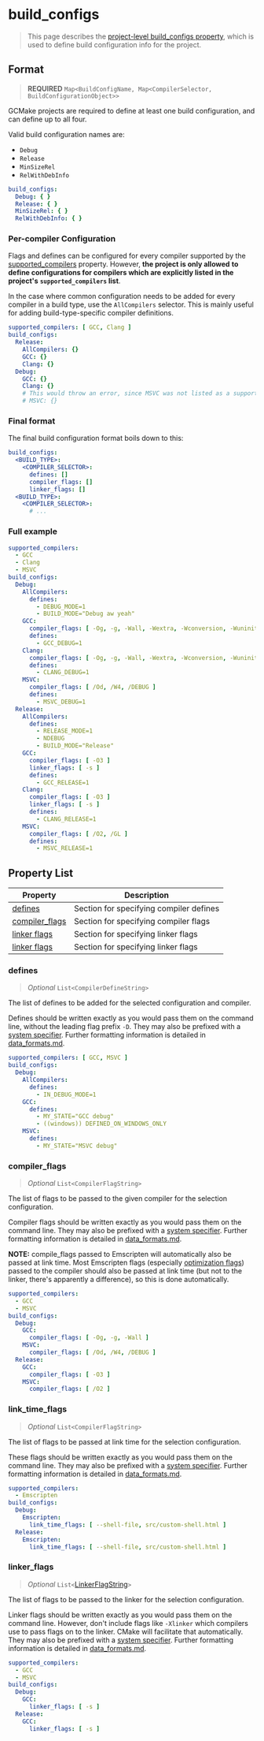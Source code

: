 # build_configs

> This page describes the [project-level build_configs property](properties_list.md#build_configs), which is
> used to define build configuration info for the project.

## Format

> **REQUIRED** `Map<BuildConfigName, Map<CompilerSelector, BuildConfigurationObject>>`

GCMake projects are required to define at least one build configuration, and can define up to all four.

Valid build configuration names are:

- `Debug`
- `Release`
- `MinSizeRel`
- `RelWithDebInfo`

``` yaml
build_configs:
  Debug: { }
  Release: { }
  MinSizeRel: { }
  RelWithDebInfo: { }
```

### Per-compiler Configuration

Flags and defines can be configured for every compiler supported by the
[supported_compilers](properties_list.md#supported_compilers) property. However, **the project is only allowed**
**to define configurations for compilers which are explicitly listed in the project's**
**`supported_compilers` list**.

In the case where common configuration needs to be added for every compiler in a build type, use the
`AllCompilers` selector. This is mainly useful for adding build-type-specific compiler definitions.

``` yaml
supported_compilers: [ GCC, Clang ]
build_configs:
  Release:
    AllCompilers: {}
    GCC: {}
    Clang: {}
  Debug:
    GCC: {}
    Clang: {}
    # This would throw an error, since MSVC was not listed as a supported compiler.
    # MSVC: {}
```

### Final format

The final build configuration format boils down to this:

``` yaml
build_configs:
  <BUILD_TYPE>:
    <COMPILER_SELECTOR>:
      defines: []
      compiler_flags: []
      linker_flags: []
  <BUILD_TYPE>:
    <COMPILER_SELECTOR>:
      # ...
```

### Full example

``` yaml
supported_compilers:
  - GCC
  - Clang
  - MSVC
build_configs:
  Debug:
    AllCompilers:
      defines:
        - DEBUG_MODE=1
        - BUILD_MODE="Debug aw yeah"
    GCC:
      compiler_flags: [ -Og, -g, -Wall, -Wextra, -Wconversion, -Wuninitialized, -pedantic, -pedantic-errors]
      defines:
        - GCC_DEBUG=1
    Clang:
      compiler_flags: [ -Og, -g, -Wall, -Wextra, -Wconversion, -Wuninitialized, -pedantic, -pedantic-errors]
      defines:
        - CLANG_DEBUG=1
    MSVC:
      compiler_flags: [ /Od, /W4, /DEBUG ]
      defines:
        - MSVC_DEBUG=1
  Release:
    AllCompilers:
      defines:
        - RELEASE_MODE=1
        - NDEBUG
        - BUILD_MODE="Release"
    GCC:
      compiler_flags: [ -O3 ]
      linker_flags: [ -s ]
      defines:
        - GCC_RELEASE=1
    Clang:
      compiler_flags: [ -O3 ]
      linker_flags: [ -s ]
      defines:
        - CLANG_RELEASE=1
    MSVC:
      compiler_flags: [ /O2, /GL ]
      defines:
        - MSVC_RELEASE=1
```

## Property List

| Property | Description |
| -------- | ----------- |
| [defines](#defines) | Section for specifying compiler defines |
| [compiler_flags](#compiler_flags) | Section for specifying compiler flags |
| [linker flags](#link_time_flags) | Section for specifying linker flags |
| [linker flags](#linker_flags) | Section for specifying linker flags |

### defines

> *Optional* `List<CompilerDefineString>`

The list of defines to be added for the selected configuration and compiler.

Defines should be written exactly as you would pass them on the command line, without the
leading flag prefix `-D`.  They may also be prefixed with a
[system specifier](../data_formats.md#constraint-specifier). Further formatting information is detailed
in [data_formats.md](../data_formats.md#compiler-defines).

``` yaml
supported_compilers: [ GCC, MSVC ]
build_configs:
  Debug:
    AllCompilers:
      defines:
        - IN_DEBUG_MODE=1
    GCC:
      defines:
        - MY_STATE="GCC debug"
        - ((windows)) DEFINED_ON_WINDOWS_ONLY
    MSVC:
      defines:
        - MY_STATE="MSVC debug"
```

### compiler_flags

> *Optional* `List<CompilerFlagString>`

The list of flags to be passed to the given compiler for the selection configuration.

Compiler flags should be written exactly as you would pass them on the command line.
They may also be prefixed with a [system specifier](../data_formats.md#constraint-specifier).
Further formatting information is detailed in [data_formats.md](../data_formats.md#compiler-flags).

**NOTE:** compile_flags passed to Emscripten will automatically also be passed at link time.
Most Emscripten flags (especially [optimization flags](https://emscripten.org/docs/compiling/Building-Projects.html#building-projects-with-optimizations))
passed to the compiler should also be passed at link time (but not to the linker, there's apparently a
difference), so this is done automatically.

``` yaml
supported_compilers:
  - GCC
  - MSVC
build_configs:
  Debug:
    GCC:
      compiler_flags: [ -Og, -g, -Wall ]
    MSVC:
      compiler_flags: [ /Od, /W4, /DEBUG ]
  Release:
    GCC:
      compiler_flags: [ -O3 ]
    MSVC:
      compiler_flags: [ /O2 ]
```

### link_time_flags

> *Optional* `List<CompilerFlagString>`

The list of flags to be passed at link time for the selection configuration.

These flags should be written exactly as you would pass them on the command line.
They may also be prefixed with a [system specifier](../data_formats.md#constraint-specifier).
Further formatting information is detailed in [data_formats.md](../data_formats.md#compiler-flags).

``` yaml
supported_compilers:
  - Emscripten
build_configs:
  Debug:
    Emscripten:
      link_time_flags: [ --shell-file, src/custom-shell.html ]
  Release:
    Emscripten:
      link_time_flags: [ --shell-file, src/custom-shell.html ]
```

### linker_flags

> *Optional* `List<`[LinkerFlagString](../data_formats.md#linker-flags)`>`

The list of flags to be passed to the linker for the selection configuration.

Linker flags should be written exactly as you would pass them on the command line.
However, don't include flags like `-Xlinker` which compilers use to pass flags on to the linker.
CMake will facilitate that automatically.
They may also be prefixed with a [system specifier](../data_formats.md#constraint-specifier).
Further formatting information is detailed in [data_formats.md](../data_formats.md#linker-flags).

``` yaml
supported_compilers:
  - GCC
  - MSVC
build_configs:
  Debug:
    GCC:
      linker_flags: [ -s ]
  Release:
    GCC:
      linker_flags: [ -s ]
```
